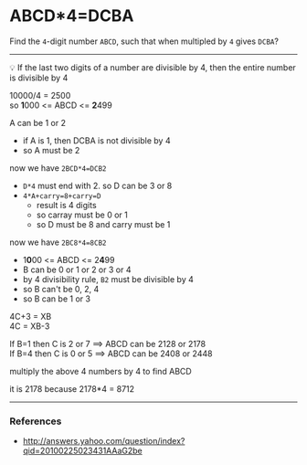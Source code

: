 # ABCD*4=DCBA

Find the `4`-digit number `ABCD`, such that when multipled by `4` gives `DCBA`?

---

:bulb: If the last two digits of a number are divisible by 4, then the entire number is divisible by 4

10000/4 = 2500  
so **1**000 <= ABCD <= **2**499

A can be 1 or 2
* if A is 1, then DCBA is not divisible by 4
* so A must be 2

now we have `2BCD*4=DCB2`
* `D*4` must end with 2. so D can be 3 or 8
* `4*A+carry=8+carry=D`
    * result is 4 digits
    * so carray must be 0 or 1
    * so D must be 8 and carry must be 1

now we have `2BC8*4=8CB2`
* 1**0**00 <= ABCD <= 2**4**99
* B can be 0 or 1 or 2 or 3 or 4
* by 4 divisibility rule, `B2` must be divisible by 4
* so B can't be 0, 2, 4
* so B can be 1 or 3

4C+3 = XB  
4C = XB-3

If B=1 then C is 2 or 7  ==> ABCD can be 2128 or 2178  
If B=4 then C is 0 or 5  ==> ABCD can be 2408 or 2448

multiply the above 4 numbers by 4 to find ABCD

it is 2178 because 2178*4 = 8712

---

### References

* <http://answers.yahoo.com/question/index?qid=20100225023431AAaG2be>
